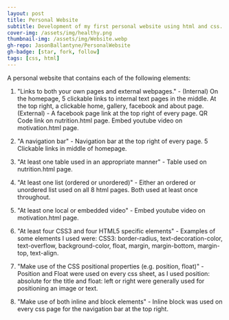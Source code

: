 ```yaml
---
layout: post
title: Personal Website
subtitle: Development of my first personal website using html and css.
cover-img: /assets/img/healthy.png
thumbnail-img: /assets/img/Website.webp
gh-repo: JasonBallantyne/PersonalWebsite
gh-badge: [star, fork, follow]
tags: [css, html]
---
```


A personal website that contains each of the following elements:

1. "Links to both your own pages and external webpages." - (Internal) On the homepage, 5 clickable links to internal text pages in the middle. At the top right, a clickable home, gallery, facebook and about page.(External) - A facebook page link at the top right of every page. QR Code link on nutrition.html page. Embed youtube video on motivation.html page.

2. "A navigation bar" - Navigation bar at the top right of every page. 5 Clickable links in middle of homepage.
 
3. "At least one table used in an appropriate manner" - Table used on nutrition.html page.
 
4. "At least one list (ordered or unordered)" - Either an ordered or unordered list used on all 8 html pages. Both used at least once throughout.

5. "At least one local or embedded video" - Embed youtube video on motivation.html page.

6. "At least four CSS3 and four HTML5 specific elements" - Examples of some elements I used were: CSS3: border-radius, text-decoration-color, text-overflow, background-color, float, margin, margin-bottom, margin-top, text-align.
  
7. "Make use of the CSS positional properties (e.g. position, float)" - Position and Float were used on every css sheet, as I used position: absolute for the title and float: left or right were generally used for positioning an image or text.
  
8. "Make use of both inline and block elements" - Inline block was used on every css page for the navigation bar at the top right.

  
